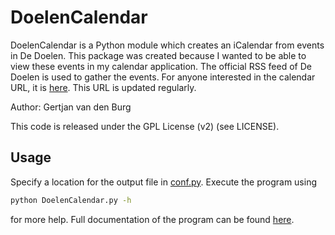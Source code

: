 DoelenCalendar
==============

DoelenCalendar is a Python module which creates an iCalendar from events in De Doelen. 
This package was created because I wanted to be able to view these events in my calendar
application. The official RSS feed of De Doelen is used to gather the events. For anyone
interested in the calendar URL, it is [here](https://dl.dropboxusercontent.com/u/2778250/doelen/doelen_calendar.ics). 
This URL is updated regularly.

Author: Gertjan van den Burg

This code is released under the GPL License (v2) (see LICENSE).

Usage
-----

Specify a location for the output file in [conf.py](doelen/core/conf.py).
Execute the program using
```bash
python DoelenCalendar.py -h
```
for more help. Full documentation of the program can be found [here](DoelenCalendar.pdf).

